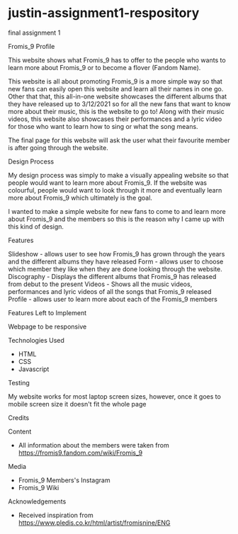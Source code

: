 # justin-assignment1-respository
final assignment 1 

Fromis_9 Profile

This website shows what Fromis_9 has to offer to the people who wants to learn more about Fromis_9 or to become a flover (Fandom Name).

This website is all about promoting Fromis_9 is a more simple way so that new fans can easily open this website and learn all their names in one go.
Other that that, this all-in-one website showcases the different albums that they have released up to 3/12/2021 so for all the new fans that want to know more about their music, this is the website to go to! Along with their music videos, this website also showcases their performances and a lyric video for those who want to learn how to sing or what the song means.

The final page for this website will ask the user what their favourite member is after going through the website.


Design Process

My design process was simply to make a visually appealing website so that people would want to learn more about 
Fromis_9. If the website was colourful, people would want to look through it more and eventually learn more about Fromis_9 which ultimately is the goal.

I wanted to make a simple website for new fans to come to and learn more about Fromis_9 and the members so this is the reason why I came up with this kind of design.

Features

Slideshow - allows user to see how Fromis_9 has grown through the years and the different albums they have released
Form - allows user to choose which member they like when they are done looking through the website.
Discography - Displays the different albums that Fromis_9 has released from debut to the present
Videos - Shows all the music videos, performances and lyric videos of all the songs that Fromis_9 released
Profile - allows user to learn more about each of the Fromis_9 members

Features Left to Implement

Webpage to be responsive

Technologies Used

- HTML
- CSS
- Javascript

Testing

My website works for most laptop screen sizes, however, once it goes to mobile screen size it doesn't fit the whole page


Credits

Content
- All information about the members were taken from https://fromis9.fandom.com/wiki/Fromis_9
  
Media
- Fromis_9 Members's Instagram
- Fromis_9 Wiki

Acknowledgements
- Received inspiration from https://www.pledis.co.kr/html/artist/fromisnine/ENG